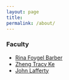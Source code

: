 ```yaml
---
layout: page
title: 
permalink: /about/
---
```

### Faculty
* [Rina Foygel Barber](http://www.stat.uchicago.edu/~rina/)
* [Zheng Tracy Ke](http://galton.uchicago.edu/~zke/)
* [John Lafferty](https://galton.uchicago.edu/~lafferty/)

